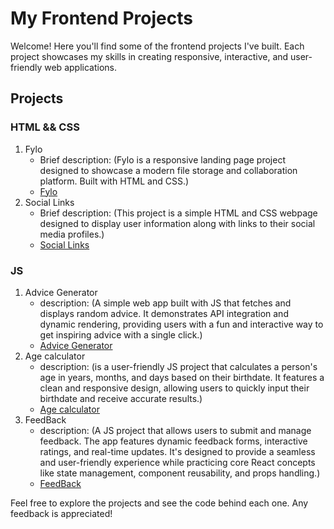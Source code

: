 # My Frontend Projects

Welcome! Here you'll find some of the frontend projects I've built. Each project showcases my skills in creating responsive, interactive, and user-friendly web applications.

## Projects

### HTML && CSS

1. Fylo
   - Brief description: (Fylo is a responsive landing page project designed to showcase a modern file storage and collaboration platform. Built with HTML and CSS.)
   - [Fylo](https://mhmdhalim.github.io/Frontend/Fylo/)
2. Social Links
   - Brief description: (This project is a simple HTML and CSS webpage designed to display user information along with links to their social media profiles.)
   - [Social Links](https://mhmdhalim.github.io/Frontend/social-links/)
     
### JS

1. Advice Generator
   - description: (A simple web app built with JS that fetches and displays random          advice. It demonstrates API integration and dynamic rendering, providing users with a          fun and interactive way to get inspiring advice with a single click.)
   - [Advice Generator](https://mhmdhalim.github.io/Frontend/Advice-Generator/)
2. Age calculator
   - description: (is a user-friendly JS project that calculates a person's age in years, months, and days based on their birthdate. It features a clean and responsive design, allowing users to quickly input their birthdate and receive accurate results.)
   - [Age calculator](https://mhmdhalim.github.io/Frontend/Age-Calculator/)
3. FeedBack
   - description: (A JS project that allows users to submit and manage feedback. The app features dynamic feedback forms, interactive ratings, and real-time updates. It's designed to provide a seamless and user-friendly experience while practicing core React concepts like state management, component reusability, and props handling.)
   - [FeedBack](https://mhmdhalim.github.io/Frontend/Feedback/)


Feel free to explore the projects and see the code behind each one. Any feedback is appreciated!
